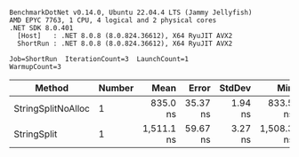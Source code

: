 ```

BenchmarkDotNet v0.14.0, Ubuntu 22.04.4 LTS (Jammy Jellyfish)
AMD EPYC 7763, 1 CPU, 4 logical and 2 physical cores
.NET SDK 8.0.401
  [Host]   : .NET 8.0.8 (8.0.824.36612), X64 RyuJIT AVX2
  ShortRun : .NET 8.0.8 (8.0.824.36612), X64 RyuJIT AVX2

Job=ShortRun  IterationCount=3  LaunchCount=1  
WarmupCount=3  

```
| Method             | Number | Mean       | Error    | StdDev  | Min        | Max        | Gen0   | Allocated |
|------------------- |------- |-----------:|---------:|--------:|-----------:|-----------:|-------:|----------:|
| StringSplitNoAlloc | 1      |   835.0 ns | 35.37 ns | 1.94 ns |   833.5 ns |   837.2 ns |      - |         - |
| StringSplit        | 1      | 1,511.1 ns | 59.67 ns | 3.27 ns | 1,508.3 ns | 1,514.7 ns | 0.0381 |    3208 B |
